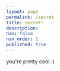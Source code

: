 ```yaml
---
layout: page
permalink: /secret
title: secret!
description:
nav: false
nav_order: 2
published: true
---
```


you're pretty cool :)
